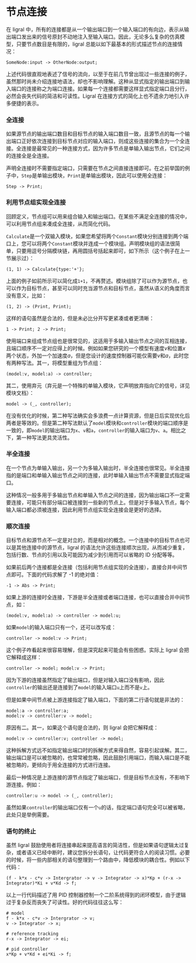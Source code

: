 # 节点连接

在 ligral 中，所有的连接都是从一个输出端口到一个输入端口的有向边，表示从输出端口发出来的信号原封不动地注入至输入端口。因此，无论多么复杂的仿真模型，只要节点数目是有限的，ligral 总能以如下最基本的形式描述节点的连接情况：

    SomeNode:input -> OtherNode:output;

上述代码很直观地表述了信号的流向，以至于在前几节曾出现过一些连接的例子，虽然那时尚未介绍连接地语法，却也不影响理解。这种从显式指定的输出端口到输入端口的连接称之为端口连接。如果每一个连接都需要这样显式指定端口且分行，必然会丧失代码的简洁和可读性。Ligral 在连接方式的简化上也不遗余力地引入许多便捷的表示。

### 全连接

如果源节点的输出端口数目和目标节点的输入端口数目一致，且源节点的每一个输出端口正好依次连接到目标节点对应的输入端口，则成这些连接的集合为一个全连接。全连接是最常见的一种连接方式，因为许多节点是单输入输出节点，它们之间的连接全是全连接。

声明全连接时不需要指定端口，只需要在节点之间直接连接即可。在之前举国的例子中，`Step`是单输出模块，`Print`是单输出模块，因此可以使用全连接：

    Step -> Print;

### 利用节点组实现全连接

回顾定义，节点组可以用来组合输入和输出端口。在某些不满足全连接的情况中，可以利用节点组来凑成全连接，从而简化代码。

`Calculate`是一个双输入模块，如果您希望将两个`Constant`模块分别连接到两个端口上，您可以将两个`Constant`模块并连成一个模块组。声明模块组的语法很简单，只要用逗号分隔模块链，再用圆括号括起来即可，如下所示（这个例子在上一节展示过）：

    (1, 1) -> Calculate{type:'+'};

上面的例子如前所示可以简化成`1+1`，不再赘述。模块组除了可以作为源节点，也可以作为目标节点，甚至可以同时充当源节点和目标节点，虽然从语义的角度而言没有意义，比如：

    (1, 2) -> (Print, Print);

这样的语句虽然是合法的，但是未必比分开写更紧凑或者更清晰：

    1 -> Print; 2 -> Print;

使用端口来组成节点组也是很常见的，这适用于多输入输出节点之间的互相连接，且端口顺序不一定对应得上的时候。例如如果您研究的一个模型有速度$v$和位置$x$两个状态，外加一个加速度$a$，但是您设计的速度控制器可能仅需要$v$和$a$，此时您有两种写法。其一，将模型重组为节点组：

    (model:v, model:a) -> controller;

其二，使用弃元（弃元是一个特殊的单输入模块，它声明放弃指向它的信号，详见模块文档）：

    model -> (_, controller);

在没有优化的时候，第二种写法确实会多浪费一点计算资源，但是日后实现优化后两者是等效的。但是第二种写法默认了`model`模块和`controller`模块的端口顺序是一致的，即`model`的输出端口为`x`、`v`和`a`，`controller`的输入端口为`v`、`a`。相比之下，第一种写法更具灵活性。

### 半全连接

在一个节点为单输入输出，另一个为多输入输出时，半全连接也很常见。半全连接指的是端口和单输入输出节点之间的连接，此时单输入输出节点不需要显式指定端口。

这种情况一般多用于多输出节点和单输入节点之间的连接，因为输出端口不一定需要连接，可能只有部分端口被连接到一些新的节点上。但是对于多输入节点，每个输入端口都必须被连接，因此利用节点组实现全连接会是更好的选择。

### 顺次连接

目标节点和源节点不一定是对立的，而是相对的概念。一个连接中的目标节点也可以是其他连接中的源节点，ligral 的语法允许这些连接顺次出现，从而减少重复，包括行数、节点的引用以及可能因为减少到引用而可以省略的 ID 分配等等。

如果前后两个连接都是全连接（包括利用节点组实现的全连接），直接合并中间节点即可。下面的代码求解了 -1 的绝对值：

    -1 -> Abs -> Print;

如果上游的连接时全连接，下游是半全连接或者端口连接，也可以直接合并中间节点，如：

    (model:v, model:a) -> controller -> model:u;

如果`model`的输入端口只有一个，还可以改写成：

    controller -> model:v -> Print;

这个例子咋看起来很容易理解，但是深究起来可能会有些困惑。实际上 ligral 会把它解释成这样：

    controller -> model; model:v -> Print;

因为下游的连接虽然指定了输出端口，但是对输入端口没有影响，因此`controller`的输出还是连接到了`model`的输入端口`u`上而不是`v`上。

但是如果中间节点被上游连接指定了输入端口，下面的第二行语句就是非法的：

    model:a -> controller:a;
    model:v -> controller:v -> model;

原因有二。其一，如果这个语句是合法的，则 ligral 会把它解释成：

    model:v -> controller:v; controller -> model;

这种拆解方式远不如指定输出端口时的拆解方式来得自然，容易引起误解。其二，输出端口是可以被忽略的，也常常被忽略，因此鼓励引用端口，而输入端口是不能被忽略的，更倾向于用全连接的方式进行连接。

最后一种情况是上游连接的源节点指定了输出端口，但是目标节点没有，不影响下游连接。例如：

    controller:u -> model -> (_, controller);

虽然如果`controller`的输出端口仅有一个`u`的话，指定端口语句完全可以被省略，此处只是举例需要。

### 语句的终止

虽然 ligral 鼓励使用者将连接串起来提高语言的简洁性，但是如果语句逻辑太过复杂，或者语义已经中断时，建议您拆分长语句，让代码更符合人的阅读习惯。必要的时候，将一些内部相关的语句整理到一个路由中，降低模块的耦合性。例如以下代码：

    (f - k*x - c*v -> Intergrator -> v -> Integrator -> x)*Kp + (r-x -> Integrator)*Ki + v*Kd -> f;

以上一行代码描述了用 PID 控制器控制一个二阶系统得到的闭环模型，由于逻辑过于复杂反而丧失了可读性。好的代码往往这么写：

    # model
    f - k*x - c*v -> Intergrator -> v;
    v -> Integrator -> x;

    # reference tracking
    r-x -> Integrator -> ei;

    # pid controller
    x*Kp + v*Kd + ei*Ki -> f;